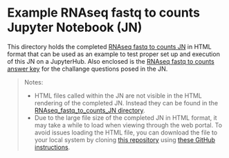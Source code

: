 # Example RNAseq fastq to counts Jupyter Notebook (JN)

This directory holds the completed [RNAseq fastq to counts JN](RNAseq_fastq_to_counts_JN_06-2021_completed.html) in HTML format that can be used as an example to test proper set up and execution of this JN on a JupyterHub. Also enclosed is the [RNAseq fastq to counts answer key](RNAseq_fastq_to_counts_JN_Answer_Key.md) for the challange questions posed in the JN.
> Notes: 
> - HTML files called within the JN are not visible in the HTML rendering of the completed JN. Instead they can be found in the [RNAseq_fastq_to_counts_JN directory](../#input-files).
> - Due to the large file size of the completed JN in HTML format, it may take a while to load when viewing through the web portal. To avoid issues loading the HTML file, you can download the file to your local system by cloning [this repository](https://github.com/asaravia-butler/GeneLab_Training) using [these GitHub instructions](https://docs.github.com/en/github/creating-cloning-and-archiving-repositories/cloning-a-repository-from-github/cloning-a-repository#cloning-a-repository).
